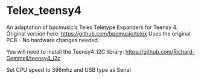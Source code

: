 # Telex_teensy4
An adaptation of bpcmusic's Telex Teletype Expanders for Teensy 4.  Original version here: https://github.com/bpcmusic/telex
Uses the original PCB - No hardware changes needed.

You will need to install the Teensy4_I2C library:   https://github.com/Richard-Gemmell/teensy4_i2c 


Set CPU speed to 396mhz  and USB type as Serial

